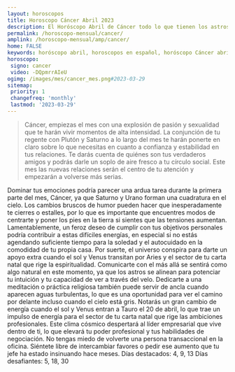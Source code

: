 ```yaml
---
layout: horoscopos
title: Horoscopo Cáncer Abril 2023
description: El Horóscopo Abril de Cáncer todo lo que tienen los astros preparados para este mes, amor, trabajo, familia. Todo sobre astrologia, tarot, predicciones. Horoscopo gratis en español, predicciones y astrología.
permalink: /horoscopo-mensual/cancer/
amplink: /horoscopo-mensual/amp/cancer/
home: FALSE
keywords: horóscopo abril, horoscopos en español, horóscopo Cáncer abril , horóscopo esperanza gracia, horoscop, horóscopos gratis, horoscopo Cáncer, Tarot, Astrologia, Zodíaco, Cáncer, horoscopo gratis, horoscopo del mes 
horoscopo:
 signo: cancer
 video: -DQpmrrAIeU
ogimg: /images/mes/cancer_mes.png#2023-03-29
sitemap:
 priority: 1
 changefreq: 'monthly'
 lastmod: '2023-03-29'
---
```



 > Cáncer, empiezas el mes con una explosión de pasión y sexualidad que te harán vivir momentos de alta intensidad. La conjunción de tu regente con Plutón y Saturno a lo largo del mes te harán ponerte en claro sobre lo que necesitas en cuanto a confianza y estabilidad en tus relaciones. Te darás cuenta de quiénes son tus verdaderos amigos y podrás darle un soplo de aire fresco a tu círculo social. Este mes las nuevas relaciones serán el centro de tu atención y empezarán a volverse más serias.



Dominar tus emociones podría parecer una ardua tarea durante la primera parte del mes, Cáncer, ya que Saturno y Urano forman una cuadratura en el cielo. Los cambios bruscos de humor pueden hacer que inesperadamente te cierres o estalles, por lo que es importante que encuentres modos de centrarte y poner los pies en la tierra si sientes que las tensiones aumentan. Lamentablemente, un feroz deseo de cumplir con tus objetivos personales podría contribuir a estas difíciles energías, en especial si no estás agendando suficiente tiempo para la soledad y el autocuidado en la comodidad de tu propia casa.
Por suerte, el universo conspira para darte un apoyo extra cuando el sol y Venus transitan por Aries y el sector de tu carta natal que rige la espiritualidad. Comunicarte con el más allá se sentirá como algo natural en este momento, ya que los astros se alinean para potenciar tu intuición y tu capacidad de ver a través del velo. Dedicarte a una meditación o práctica religiosa también puede servir de ancla cuando aparecen aguas turbulentas, lo que es una oportunidad para ver el camino por delante incluso cuando el cielo está gris.
Notarás un gran cambio de energía cuando el sol y Venus entran a Tauro el 20 de abril, lo que trae un impulso de energía para el sector de tu carta natal que rige las ambiciones profesionales. Este clima cósmico despertará al líder empresarial que vive dentro de ti, lo que elevará tu poder profesional y tus habilidades de negociación. No tengas miedo de volverte una persona transaccional en la oficina. Siéntete libre de intercambiar favores o pedir ese aumento que tu jefe ha estado insinuando hace meses.
Días destacados: 4, 9, 13
Días desafiantes: 5, 18, 30